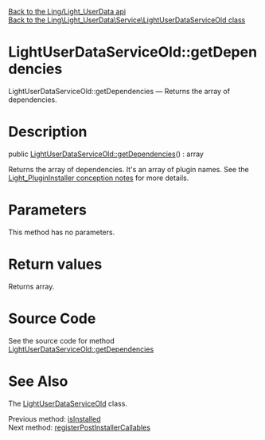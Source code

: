 [Back to the Ling/Light_UserData api](https://github.com/lingtalfi/Light_UserData/blob/master/doc/api/Ling/Light_UserData.md)<br>
[Back to the Ling\Light_UserData\Service\LightUserDataServiceOld class](https://github.com/lingtalfi/Light_UserData/blob/master/doc/api/Ling/Light_UserData/Service/LightUserDataServiceOld.md)


LightUserDataServiceOld::getDependencies
================



LightUserDataServiceOld::getDependencies — Returns the array of dependencies.




Description
================


public [LightUserDataServiceOld::getDependencies](https://github.com/lingtalfi/Light_UserData/blob/master/doc/api/Ling/Light_UserData/Service/LightUserDataServiceOld/getDependencies.md)() : array




Returns the array of dependencies.
It's an array of plugin names.
See the [Light_PluginInstaller conception notes](https://github.com/lingtalfi/Light_PluginInstaller/blob/master/doc/pages/conception-notes.md) for more details.




Parameters
================

This method has no parameters.


Return values
================

Returns array.








Source Code
===========
See the source code for method [LightUserDataServiceOld::getDependencies](https://github.com/lingtalfi/Light_UserData/blob/master/Service/LightUserDataServiceOld.php#L286-L291)


See Also
================

The [LightUserDataServiceOld](https://github.com/lingtalfi/Light_UserData/blob/master/doc/api/Ling/Light_UserData/Service/LightUserDataServiceOld.md) class.

Previous method: [isInstalled](https://github.com/lingtalfi/Light_UserData/blob/master/doc/api/Ling/Light_UserData/Service/LightUserDataServiceOld/isInstalled.md)<br>Next method: [registerPostInstallerCallables](https://github.com/lingtalfi/Light_UserData/blob/master/doc/api/Ling/Light_UserData/Service/LightUserDataServiceOld/registerPostInstallerCallables.md)<br>

